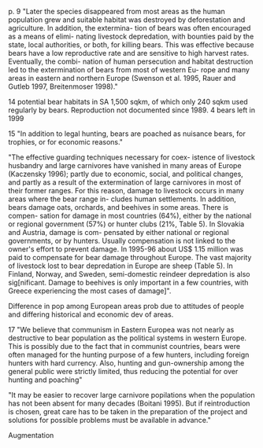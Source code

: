 p. 9 
"Later the species disappeared from most areas as the human population grew and suitable habitat was destroyed by deforestation and agriculture. In addition, the extermina- tion of bears was often encouraged as a means of elimi- nating livestock depredation, with bounties paid by the state, local authorities, or both, for killing bears. This was effective because bears have a low reproductive rate and are sensitive to high harvest rates. Eventually, the combi- nation of human persecution and habitat destruction led to the extermination of bears from most of western Eu- rope and many areas in eastern and northern Europe (Swenson et al. 1995, Rauer and Gutleb 1997, Breitenmoser 1998)." 

14
potential bear habitats in SA 1,500 sqkm, of which only 240 sqkm used regularly by bears. Reproduction not documented since 1989. 4 bears left in 1999


15
"In addition to legal hunting, bears are poached as nuisance bears, for trophies, or for economic reasons."

"The effective guarding techniques necessary for coex- istence of livestock husbandry and large carnivores have vanished in many areas of Europe (Kaczensky 1996); partly due to economic, social, and political changes, and partly as a result of the extermination of large carnivores in most of their former ranges. For this reason, damage to livestock occurs in many areas where the bear range in- cludes human settlements. In addition, bears damage oats, orchards, and beehives in some areas. There is compen- sation for damage in most countries (64%), either by the national or regional government (57%) or hunter clubs (21%, Table 5). In Slovakia and Austria, damage is com- pensated by either national or regional governments, or by hunters. Usually compensation is not linked to the owner's effort to prevent damage. In 1995-96 about US$ 1.15 million was paid to compensate for bear damage throughout Europe. The vast majority of livestock lost to bear depredation in Europe are sheep (Table 5). In Finland, Norway, and Sweden, semi-domestic reindeer depredation is also sig\[nificant. Damage
to beehives is
only important
in a few countries, with Greece experiencing the most
cases of damage\]".

Difference in pop among European areas prob due to attitudes of people and differing historical and economic dev of areas.

17
"We believe that communism in Eastern Europea was not nearly as destructive to bear population as the political systems in western Europe. This is possibly due to the fact that in communist countries, bears were often managed for the hunting purpose of a few hunters, including foreign hunters with hard currency. Also, hunting and gun-ownership among the general public were strictly limited, thus reducing the potential for over hunting and poaching"

"It may be easier to recover large carnivore popilations when the population has not been absent for many decades (Boitani 1995). But if reintroduction is chosen, great care has to be taken in the preparation of the project and solutions for possible problems must be available in advance."

Augmentation

